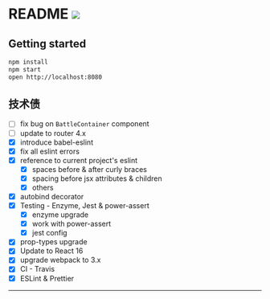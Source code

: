 # README [![][Badges: Travis CI]][Links: Travis CI]

## Getting started 

```bash
npm install
npm start 
open http://localhost:8080
```

## 技术债

* [ ] fix bug on `BattleContainer` component 
* [ ] update to router 4.x
* [x] introduce babel-eslint 
* [x] fix all eslint errors  
* [x] reference to current project's eslint
  * [x] spaces before & after curly braces
  * [x] spacing before jsx attributes & children
  * [x] others 
* [x] autobind decorator
* [x] Testing - Enzyme, Jest & power-assert
  * [x] enzyme upgrade 
  * [x] work with power-assert
  * [x] jest config 
* [x] prop-types upgrade 
* [x] Update to React 16
* [x] upgrade webpack to 3.x
* [x] CI - Travis
* [x] ESLint & Prettier

---

[Badges: Travis CI]: https://travis-ci.org/linesh-simplicity/basic-react.svg?branch=master
[Links: Travis CI]: https://travis-ci.org/linesh-simplicity/basic-react
